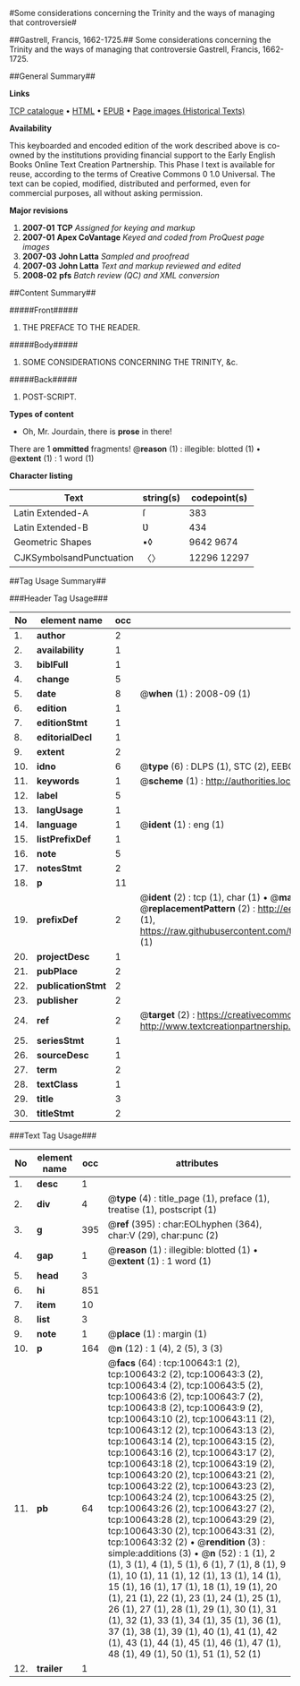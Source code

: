 #Some considerations concerning the Trinity and the ways of managing that controversie#

##Gastrell, Francis, 1662-1725.##
Some considerations concerning the Trinity and the ways of managing that controversie
Gastrell, Francis, 1662-1725.

##General Summary##

**Links**

[TCP catalogue](http://www.ota.ox.ac.uk/tcp/)  • 
[HTML](http://tei.it.ox.ac.uk/tcp/Texts-HTML/free/A42/A42447.html)  • 
[EPUB](http://tei.it.ox.ac.uk/tcp/Texts-EPUB/free/A42/A42447.epub) • 
[Page images (Historical Texts)](https://data.historicaltexts.jisc.ac.uk/view?pubId=eebo-13589247e&pageId=eebo-13589247e-100643-1)

**Availability**

This keyboarded and encoded edition of the
	       work described above is co-owned by the institutions
	       providing financial support to the Early English Books
	       Online Text Creation Partnership. This Phase I text is
	       available for reuse, according to the terms of Creative
	       Commons 0 1.0 Universal. The text can be copied,
	       modified, distributed and performed, even for
	       commercial purposes, all without asking permission.

**Major revisions**

1. __2007-01__ __TCP__ *Assigned for keying and markup*
1. __2007-01__ __Apex CoVantage__ *Keyed and coded from ProQuest page images*
1. __2007-03__ __John Latta__ *Sampled and proofread*
1. __2007-03__ __John Latta__ *Text and markup reviewed and edited*
1. __2008-02__ __pfs__ *Batch review (QC) and XML conversion*

##Content Summary##

#####Front#####

1. THE PREFACE TO THE READER.

#####Body#####

1. SOME CONSIDERATIONS CONCERNING THE TRINITY, &c.

#####Back#####

1. POST-SCRIPT.

**Types of content**

  * Oh, Mr. Jourdain, there is **prose** in there!

There are 1 **ommitted** fragments! 
 @__reason__ (1) : illegible: blotted (1)  •  @__extent__ (1) : 1 word (1)

**Character listing**


|Text|string(s)|codepoint(s)|
|---|---|---|
|Latin Extended-A|ſ|383|
|Latin Extended-B|Ʋ|434|
|Geometric Shapes|▪◊|9642 9674|
|CJKSymbolsandPunctuation|〈〉|12296 12297|

##Tag Usage Summary##

###Header Tag Usage###

|No|element name|occ|attributes|
|---|---|---|---|
|1.|__author__|2||
|2.|__availability__|1||
|3.|__biblFull__|1||
|4.|__change__|5||
|5.|__date__|8| @__when__ (1) : 2008-09 (1)|
|6.|__edition__|1||
|7.|__editionStmt__|1||
|8.|__editorialDecl__|1||
|9.|__extent__|2||
|10.|__idno__|6| @__type__ (6) : DLPS (1), STC (2), EEBO-CITATION (1), OCLC (1), VID (1)|
|11.|__keywords__|1| @__scheme__ (1) : http://authorities.loc.gov/ (1)|
|12.|__label__|5||
|13.|__langUsage__|1||
|14.|__language__|1| @__ident__ (1) : eng (1)|
|15.|__listPrefixDef__|1||
|16.|__note__|5||
|17.|__notesStmt__|2||
|18.|__p__|11||
|19.|__prefixDef__|2| @__ident__ (2) : tcp (1), char (1)  •  @__matchPattern__ (2) : ([0-9\-]+):([0-9IVX]+) (1), (.+) (1)  •  @__replacementPattern__ (2) : http://eebo.chadwyck.com/downloadtiff?vid=$1&page=$2 (1), https://raw.githubusercontent.com/textcreationpartnership/Texts/master/tcpchars.xml#$1 (1)|
|20.|__projectDesc__|1||
|21.|__pubPlace__|2||
|22.|__publicationStmt__|2||
|23.|__publisher__|2||
|24.|__ref__|2| @__target__ (2) : https://creativecommons.org/publicdomain/zero/1.0/ (1), http://www.textcreationpartnership.org/docs/. (1)|
|25.|__seriesStmt__|1||
|26.|__sourceDesc__|1||
|27.|__term__|2||
|28.|__textClass__|1||
|29.|__title__|3||
|30.|__titleStmt__|2||


###Text Tag Usage###

|No|element name|occ|attributes|
|---|---|---|---|
|1.|__desc__|1||
|2.|__div__|4| @__type__ (4) : title_page (1), preface (1), treatise (1), postscript (1)|
|3.|__g__|395| @__ref__ (395) : char:EOLhyphen (364), char:V (29), char:punc (2)|
|4.|__gap__|1| @__reason__ (1) : illegible: blotted (1)  •  @__extent__ (1) : 1 word (1)|
|5.|__head__|3||
|6.|__hi__|851||
|7.|__item__|10||
|8.|__list__|3||
|9.|__note__|1| @__place__ (1) : margin (1)|
|10.|__p__|164| @__n__ (12) : 1 (4), 2 (5), 3 (3)|
|11.|__pb__|64| @__facs__ (64) : tcp:100643:1 (2), tcp:100643:2 (2), tcp:100643:3 (2), tcp:100643:4 (2), tcp:100643:5 (2), tcp:100643:6 (2), tcp:100643:7 (2), tcp:100643:8 (2), tcp:100643:9 (2), tcp:100643:10 (2), tcp:100643:11 (2), tcp:100643:12 (2), tcp:100643:13 (2), tcp:100643:14 (2), tcp:100643:15 (2), tcp:100643:16 (2), tcp:100643:17 (2), tcp:100643:18 (2), tcp:100643:19 (2), tcp:100643:20 (2), tcp:100643:21 (2), tcp:100643:22 (2), tcp:100643:23 (2), tcp:100643:24 (2), tcp:100643:25 (2), tcp:100643:26 (2), tcp:100643:27 (2), tcp:100643:28 (2), tcp:100643:29 (2), tcp:100643:30 (2), tcp:100643:31 (2), tcp:100643:32 (2)  •  @__rendition__ (3) : simple:additions (3)  •  @__n__ (52) : 1 (1), 2 (1), 3 (1), 4 (1), 5 (1), 6 (1), 7 (1), 8 (1), 9 (1), 10 (1), 11 (1), 12 (1), 13 (1), 14 (1), 15 (1), 16 (1), 17 (1), 18 (1), 19 (1), 20 (1), 21 (1), 22 (1), 23 (1), 24 (1), 25 (1), 26 (1), 27 (1), 28 (1), 29 (1), 30 (1), 31 (1), 32 (1), 33 (1), 34 (1), 35 (1), 36 (1), 37 (1), 38 (1), 39 (1), 40 (1), 41 (1), 42 (1), 43 (1), 44 (1), 45 (1), 46 (1), 47 (1), 48 (1), 49 (1), 50 (1), 51 (1), 52 (1)|
|12.|__trailer__|1||
